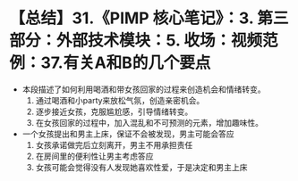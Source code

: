 # 【总结】31.《PIMP 核心笔记》：3. 第三部分：外部技术模块：5. 收场：视频范例：37.有关A和B的几个要点

-   本段描述了如何利用喝酒和带女孩回家的过程来创造机会和情绪转变。
    1.  通过喝酒和小party来放松气氛，创造亲密机会。
    2.  逐步接近女孩，克服尴尬感，引导情绪转变。
    3.  在女孩回家的过程中，加入混乱和不可预测的元素，增加趣味性。
-   一个女孩提出和男主上床，保证不会被发现，男主可能会答应
    1.  女孩承诺做完后立刻离开，男主不用承担责任
    2.  在房间里的便利性让男主考虑答应
    3.  女孩可能会觉得没有人发现她喜欢性爱，于是决定和男主上床